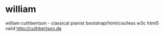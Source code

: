 # william
william cuthbertson - classical pianist
bootstrap/html/css/less
w3c html5 valid
http://cuthbertson.de
